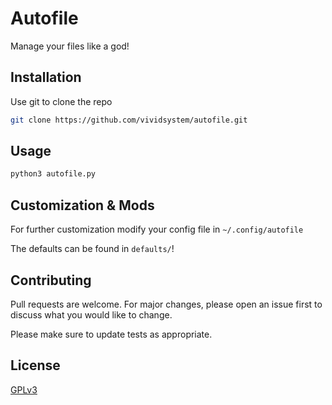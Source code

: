 # Autofile

Manage your files like a god!

## Installation

Use git to clone the repo

```zsh
git clone https://github.com/vividsystem/autofile.git
```

## Usage

```python
python3 autofile.py
```

## Customization & Mods
For further customization modify your config file in `~/.config/autofile`

The defaults can be found in `defaults/`!

## Contributing
Pull requests are welcome. For major changes, please open an issue first to discuss what you would like to change.

Please make sure to update tests as appropriate.

## License
[GPLv3](https://choosealicense.com/licenses/gpl-3.0/)
